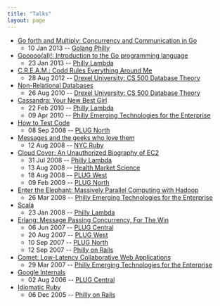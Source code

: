 ```yaml
---
title: "Talks"
layout: page
---
```

* [Go forth and Multiply: Concurrency and Communication in Go](/talks/goconctalk/index.html)
  * 10 Jan 2013 -- [Golang Philly](http://www.meetup.com/GoLangPhilly/)
* [Gooooo(al)!: Introduction to the Go programming language](/talks/golangpres/index.html)
  * 23 Jan 2013 -- [Philly Lambda](http://groups.google.com/group/philly-lambda)
* [C.R.E.A.M.: Codd Rules Everything Around Me](/talks/NoSQL-Drexel-2012-08.pdf)
  * 28 Aug 2012 -- [Drexel University: CS 500 Database Theory](http://www.cs.drexel.edu/~jsalvage/Summer2012/CS500/index.html)
* [Non-Relational Databases](https://docs.google.com/present/view?id=0AceFtgs2trMyZGNkNjl4N2JfMjdmdHBjcHdkYw&hl=en&pli=1)
  * 26 Aug 2010 -- [Drexel University: CS 500 Database Theory](http://www.cs.drexel.edu/~jsalvage/Summer2010/CS500/index.html)
* [Cassandra: Your New Best Girl](/talks/Cassandra-PL.pdf)
  * 22 Feb 2010 -- [Philly Lambda](http://groups.google.com/group/philly-lambda)
  * 09 Apr 2010 -- [Philly Emerging Technologies for the Enterprise](http://phillyemergingtech.com)
* [How to Test Code](/talks/TDD.pdf)
  * 08 Sep 2008 -- [PLUG North](http://www.phillylinux.org/montco.html)
* [Messages and the geeks who love them](/talks/Messaging-NYCrb.pdf)
  * 12 Aug 2008 -- [NYC Ruby](http://nycruby.org/)
* [Cloud Cover: An Unauthorized Biography of EC2](/talks/TheGoodBadAndUglyOfEC2-PL.pdf)
  * 31 Jul 2008 -- [Philly Lambda](http://groups.google.com/group/philly-lambda)
  * 13 Aug 2008 -- [Health Market Science](http://hmsonline.com/)
  * 18 Aug 2008 -- [PLUG West](http://phillylinux.org/west.html)
  * 09 Feb 2009 -- [PLUG North](http://phillylinux.org/north.html)
* [Enter the Elephant: Massively Parallel Computing with Hadoop](/talks/EnterTheElephant.pdf)
  * 26 Mar 2008 -- [Philly Emerging Technologies for the Enterprise](http://phillyemergingtech.com)
* [Scala](/talks/Scala.pdf)
  * 23 Jan 2008 -- [Philly Lambda](http://groups.google.com/group/philly-lambda)
* [Erlang: Message Passing Concurrency, For The Win](/talks/erlang.pdf)
  * 06 Jun 2007 -- [PLUG Central](http://www.phillylinux.org/)
  * 20 Aug 2007 -- [PLUG West](http://www.phillylinux.org/west.html)
  * 10 Sep 2007 -- [PLUG North](http://www.phillylinux.org/montco.html)
  * 12 Sep 2007 -- [Philly on Rails](http://www.phillyonrails.org/)
* [Comet: Low-Latency Collaborative Web Applications](/talks/comet/index.html)
  * 29 Mar 2007 -- [Philly Emerging Technologies for the Enterprise](http://phillyemergingtech.com)
* [Google Internals](/talks/googleinternals/index.html)
  * 02 Aug 2006 -- [PLUG Central](http://phillylinux.org)
* [Idiomatic Ruby](/talks/rubyidioms/index.html)
  * 06 Dec 2005 -- [Philly on Rails](http://phillyonrails.org)
